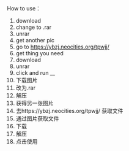 How to use：

1. download
2. change to .rar
3. unrar
4. get another pic
5. go to https://ybzj.neocities.org/tpwjj/
6. get thing you need
7. download
8. unrar
9. click and run
__
1. 下载图片
2. 改为.rar
3. 解压
4. 获得另一张图片
5. 去https://ybzj.neocities.org/tpwjj/ 获取文件
6. 通过图片获取文件
7. 下载
8. 解压
9. 点击使用
